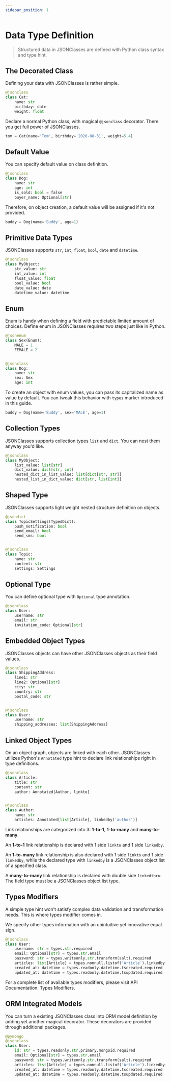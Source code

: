 ```yaml
---
sidebar_position: 1
---
```


# Data Type Definition

> Structured data in JSONClasses are defined with Python class syntax and type hint.

## The Decorated Class

Defining your data with JSONClasses is rather simple.
```python
@jsonclass
class Cat:
    name: str
    birthday: date
    weight: float
```
Declare a normal Python class, with magical `@jsonclass` decorator. There you get full power of JSONClasses.
```python
tom = Cat(name='Tom', birthday='2020-08-31', weight=5.4)
```

## Default Value

You can specify default value on class definition.
```python
@jsonclass
class Dog:
    name: str
    age: int
    is_sold: bool = false
    buyer_name: Optional[str]
```
Therefore, on object creation, a default value will be assigned if it's not provided.
```python
buddy = Dog(name='Buddy', age=1)
```

## Primitive Data Types

JSONClasses supports `str`, `int`, `float`, `bool`, `date` and `datetime`.
```python
@jsonclass
class MyObject:
    str_value: str
    int_value: int
    float_value: float
    bool_value: bool
    date_value: date
    datetime_value: datetime
```

## Enum

Enum is handy when defining a field with predictable limited amount of choices. Define enum in JSONClasses requires two steps just like in Python.
```python
@jsonenum
class Sex(Enum):
    MALE = 1
    FEMALE = 2


@jsonclass
class Dog:
    name: str
    sex: Sex
    age: int
```
To create an object with enum values, you can pass its capitalized name as value by default. You can tweak this behavior with `types` marker introduced in this guide.
```python
buddy = Dog(name='Buddy', sex='MALE', age=1)
```

## Collection Types

JSONClasses supports collection types `list` and `dict`. You can nest them anyway you'd like.
```python
@jsonclass
class MyObject:
    list_value: list[str]
    dict_value: dict[str, int]
    nested_dict_in_list_value: list[dict[str, str]]
    nested_list_in_dict_value: dict[str, list[int]]
```

## Shaped Type
JSONClasses supports light weight nested structure definition on objects.
```python
@jsondict
class TopicSettings(TypedDict):
    push_notification: bool
    send_email: bool
    send_sms: bool


@jsonclass
class Topic:
    name: str
    content: str
    settings: Settings
```

## Optional Type
You can define optional type with `Optional` type annotation.
```python
@jsonclass
class User:
    username: str
    email: str
    invitation_code: Optional[str]
```

## Embedded Object Types

JSONClasses objects can have other JSONClasses objects as their field values.
```python
@jsonclass
class ShippingAddress:
    line1: str
    line2: Optional[str]
    city: str
    country: str
    postal_code: str


@jsonclass
class User:
    username: str
    shipping_addresses: list[ShippingAddress]

```

## Linked Object Types

On an object graph, objects are linked with each other. JSONClasses utilizes Python's `Annotated` type hint to declare link relationships right in type definitions.
```python
@jsonclass
class Article:
    title: str
    content: str
    author: Annotated[Author, linkto]


@jsonclass
class Author:
    name: str
    articles: Annotated[list[Article], linkedby('author')]
```

Link relationships are categorized into 3: **1-to-1**, **1-to-many** and **many-to-many**.

An **1-to-1** link relationship is declared with 1 side `linkto` and 1 side `linkedby`.

An **1-to-many** link relationship is also declared with 1 side `linkto` and 1 side `linkedby`, while the declared type with `linkedby` is a JSONClasses object list of a specified class.

A **many-to-many** link relationship is declared with double side `linkedthru`. The field type must be a JSONClasses object list type.

## Types Modifiers

A simple type hint won't satisfy complex data validation and transformation needs. This is where types modifier comes in.

We specify other types information with an unintuitive yet innovative equal sign.
```python
@jsonclass
class User:
    username: str = types.str.required
    email: Optional[str] = types.str.email
    password: str = types.writeonly.str.transform(salt).required
    articles: list[Article] = types.nonnull.listof('Article').linkedby('author').required
    created_at: datetime = types.readonly.datetime.tscreated.required
    updated_at: datetime = types.readonly.datetime.tsupdated.required
```
For a complete list of available types modifiers, please visit API Documentation: Types Modifiers.

## ORM Integrated Models

You can turn a existing JSONClasses class into ORM model definition by adding yet another magical decorator. These decorators are provided through additional packages.
```python
@pymongo
@jsonclass
class User:
    id: str = types.readonly.str.primary.mongoid.required
    email: Optional[str] = types.str.email
    password: str = types.writeonly.str.transform(salt).required
    articles: list[Article] = types.nonnull.listof('Article').linkedby('author').required
    created_at: datetime = types.readonly.datetime.tscreated.required
    updated_at: datetime = types.readonly.datetime.tsupdated.required
```
